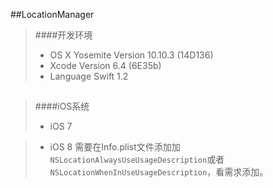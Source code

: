 ##LocationManager
>####开发环境
>* OS X Yosemite 
>Version 10.10.3 (14D136)
>* Xcode
>Version 6.4 (6E35b)
>* Language
>Swift 1.2

## 
>####iOS系统
>* iOS 7

>* iOS 8
> 需要在Info.plist文件添加加`NSLocationAlwaysUseUsageDescription`或者`NSLocationWhenInUseUsageDescription`，看需求添加。
